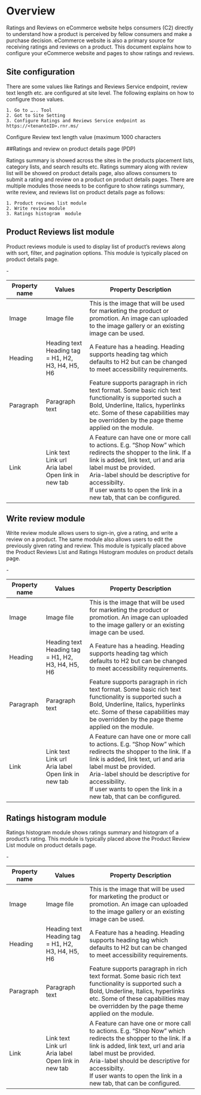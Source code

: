 # Overview
Ratings and Reviews on eCommerce website helps consumers (C2) directly to understand how a product is perceived by fellow consumers and make a purchase decision. eCommerce website is also a primary source for receiving ratings and reviews on a product. This document explains how to configure your eCommerce website and pages to show ratings and reviews.

## Site configuration  

There are some values like Ratings and Reviews Service endpoint, review text length etc. are configured at site level. The following explains on how to configure those values. 

	1. Go to ….. Tool
	2. Got to Site Setting 
	3. Configure Ratings and Reviews Service endpoint as https://<tenanteID>.rnr.ms/
Configure Review text length value (maximum 1000 characters


##Ratings and review on product details page (PDP) 

Ratings summary is showed across the sites in the products placement lists, category lists, and search results etc. Ratings summary along with review list will be showed on product details page, also allows consumers to submit a rating and review on a product on product details pages.  There are multiple modules those needs to be configure to show ratings summary, write review, and reviews list on product details page as follows:

	1. Product reviews list module 
	2. Write review module 
	3. Ratings histogram  module 

## Product Reviews list module 
Product reviews module is used to display list of product’s reviews along with sort, filter, and pagination options. This module is typically placed on product details page.

-<Image to be placed>




| Property name     | Values                                                       | Property Description                                         |
| ----------------- | ------------------------------------------------------------ | ------------------------------------------------------------ |
| Image             | Image file                                                   | This is the image that will be used for marketing the product or   promotion. An image can uploaded to the image gallery or an existing   image can be used. |
| Heading           | Heading text<br />Heading tag = H1, H2, H3, H4, H5, H6       | A Feature has a heading. Heading supports heading tag which defaults   to H2 but can be changed to meet accessibility requirements. |
| Paragraph         | Paragraph text                                               | Feature supports paragraph in rich text format. Some basic rich text   functionality is supported such a Bold, Underline, Italics, hyperlinks etc. Some of these capabilities may be overridden by the page theme applied on the module. |
| Link              | Link text<br />Link url<br />Aria label<br />Open link in new tab | A Feature can have one or more call to   actions. E.g. “Shop Now” which redirects the shopper to the link. If a link   is added, link text, url and aria label must be provided.<br />Aria-label should be descriptive for   accessibilty.<br />If user wants to open the link in a new   tab, that can be configured. |


## Write review module 
Write review module allows users to sign-in, give a rating, and write a review on a product. The same module also allows users to edit the previously given rating and review.  This module is typically placed above the Product Reviews List and Ratings Histogram modules on product details page.

-<Image to be placed>




| Property name     | Values                                                       | Property Description                                         |
| ----------------- | ------------------------------------------------------------ | ------------------------------------------------------------ |
| Image             | Image file                                                   | This is the image that will be used for marketing the product or   promotion. An image can uploaded to the image gallery or an existing   image can be used. |
| Heading           | Heading text<br />Heading tag = H1, H2, H3, H4, H5, H6       | A Feature has a heading. Heading supports heading tag which defaults   to H2 but can be changed to meet accessibility requirements. |
| Paragraph         | Paragraph text                                               | Feature supports paragraph in rich text format. Some basic rich text   functionality is supported such a Bold, Underline, Italics, hyperlinks etc. Some of these capabilities may be overridden by the page theme applied on the module. |
| Link              | Link text<br />Link url<br />Aria label<br />Open link in new tab | A Feature can have one or more call to   actions. E.g. “Shop Now” which redirects the shopper to the link. If a link   is added, link text, url and aria label must be provided.<br />Aria-label should be descriptive for   accessibility.<br />If user wants to open the link in a new   tab, that can be configured. |


## Ratings histogram module 
Ratings histogram module shows ratings summary and histogram of a product’s rating. This module is typically placed above the Product Review List module on product details page.


-<Image to be placed>




| Property name     | Values                                                       | Property Description                                         |
| ----------------- | ------------------------------------------------------------ | ------------------------------------------------------------ |
| Image             | Image file                                                   | This is the image that will be used for marketing the product or   promotion. An image can uploaded to the image gallery or an existing   image can be used. |
| Heading           | Heading text<br />Heading tag = H1, H2, H3, H4, H5, H6       | A Feature has a heading. Heading supports heading tag which defaults   to H2 but can be changed to meet accessibility requirements. |
| Paragraph         | Paragraph text                                               | Feature supports paragraph in rich text format. Some basic rich text   functionality is supported such a Bold, Underline, Italics, hyperlinks etc. Some of these capabilities may be overridden by the page theme applied on the module. |
| Link              | Link text<br />Link url<br />Aria label<br />Open link in new tab | A Feature can have one or more call to   actions. E.g. “Shop Now” which redirects the shopper to the link. If a link   is added, link text, url and aria label must be provided.<br />Aria-label should be descriptive for   accessibilty.<br />If user wants to open the link in a new   tab, that can be configured. |

